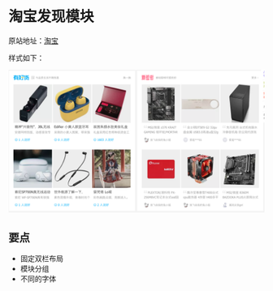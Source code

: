 # 淘宝发现模块

原站地址：[淘宝](https://www.taobao.com/)

样式如下：

![](https://github.com/icecouple/css-projects/blob/master/subjects/2.taobaoDiscover/resources/taobaoDiscover.png)

## 要点

* 固定双栏布局
* 模块分组
* 不同的字体
